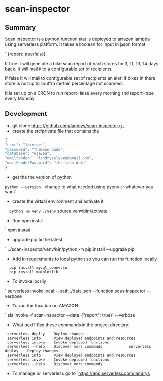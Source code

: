# scan-inspector
## Summary
Scan inspector is a python function that is deployed to amazon lambda using serverless platform. It takes a boolean for input in jason format

` {report: true/false}

If true it will generate a bike scan report of each stores for 3, 11, 13, 14 days back. It will mail it to a configurable set of recipients.

If false it will mail to configurable set of recipients an alert if bikes in there store is not up to snuff(a certain percentage not scanned).

It is set up on a CRON to run report=false every morning and report=true every Monday.

## Development

- git clone https://github.com/landrys/scan-inspector.git
- create the src/private file that contains the

```javascript
{
"user": "fpiergen",
"password": "theleon dude",
"database": "eleven", 
"mailSender": "landryseleven@gmail.com",
"mailSenderPassword": "the leon dude" 
}
```
       	
- get the the version of python 

`python --version 
`change to what needed using pyenv or whatever you want`

- create the virtual environment and activate it

`	python -m venv ./venv
`	source venv/bin/activate
- Run npm install

`	npm install
- upgrade pip to the latest

`       ../scan-inspector/venv/bin/python -m pip install --upgrade pip
- Add in requirements to local python so you can run the function locally

```
  pip install mysql_connector
  pip install matplotlib
```
- To invoke locally

` serverless invoke local --path ./data.json --function scan-inspector --verbose

- To run the function on AMAZON

`   sls invoke -f scan-inspector --data '{"report": true}' --verbose

- What next?  Run these commands in the project directory:

```
 serverless deploy    Deploy changes
 serverless info      View deployed endpoints and resources
 serverless invoke    Invoke deployed functions
 serverless --help    Discover more commands            serverless deploy    Deploy changes
 serverless info      View deployed endpoints and resources
 serverless invoke    Invoke deployed functions
 serverless --help    Discover more commands
```

- To manage on serverless go to 
`https://app.serverless.com/landrys 
